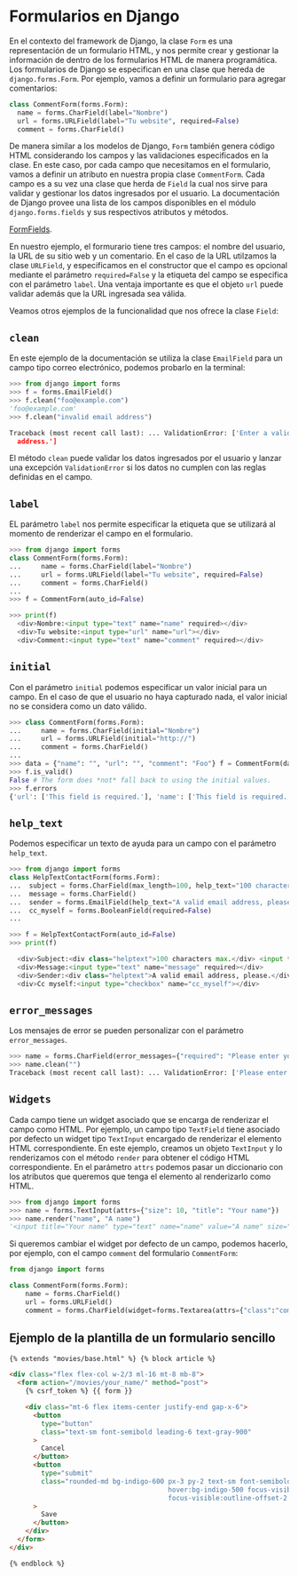 # Formularios en Django

En el contexto del framework de Django, la clase `Form` es una representación
de un formulario HTML, y nos permite crear y gestionar la información de dentro
de los formularios HTML de manera programática. Los formularios de Django se
especifican en una clase que hereda de `django.forms.Form`. Por ejemplo, vamos
a definir un formulario para agregar comentarios:

```python
class CommentForm(forms.Form):
  name = forms.CharField(label="Nombre")
  url = forms.URLField(label="Tu website", required=False)
  comment = forms.CharField()
```

De manera similar a los modelos de Django, `Form` también genera código HTML
considerando los campos y las validaciones especificados en la clase. En este
caso, por cada campo que necesitamos en el formulario, vamos a definir un
atributo en nuestra propia clase `CommentForm`. Cada campo es a su vez una
clase que herda de `Field` la cual nos sirve para validar y gestionar los datos
ingresados por el usuario. La documentación de Django provee una lista de los
campos disponibles en el módulo `django.forms.fields` y sus respectivos
atributos y métodos.

[FormFields](docs.djangoproject.com/en/5.0/ref/forms/fields/).

En nuestro ejemplo, el formurario tiene tres campos: el nombre del usuario, la
URL de su sitio web y un comentario. En el caso de la URL utilzamos la clase
`URLField`, y especificamos en el constructor que el campo es opcional mediante
el parámetro `required=False` y la etiqueta del campo se especifica con el
parámetro `label`. Una ventaja importante es que el objeto `url` puede validar
además que la URL ingresada sea válida.

Veamos otros ejemplos de la funcionalidad que nos ofrece la clase `Field`:

## `clean`

En este ejemplo de la documentación se utiliza la clase `EmailField` para un
campo tipo correo electrónico, podemos probarlo en la terminal:

```python
>>> from django import forms
>>> f = forms.EmailField()
>>> f.clean("foo@example.com")
'foo@example.com'
>>> f.clean("invalid email address")

Traceback (most recent call last): ... ValidationError: ['Enter a valid email
  address.']
```

El método `clean` puede validar los datos ingresados por el usuario y lanzar
una excepción `ValidationError` si los datos no cumplen con las reglas
definidas en el campo.

## `label`

EL parámetro `label` nos permite especificar la etiqueta que se utilizará al
momento de renderizar el campo en el formulario.

```python
>>> from django import forms
class CommentForm(forms.Form):
...     name = forms.CharField(label="Nombre")
...     url = forms.URLField(label="Tu website", required=False)
...     comment = forms.CharField()
...
>>> f = CommentForm(auto_id=False)

>>> print(f)
  <div>Nombre:<input type="text" name="name" required></div>
  <div>Tu website:<input type="url" name="url"></div>
  <div>Comment:<input type="text" name="comment" required></div>
```

## `initial`

Con el parámetro `initial` podemos especificar un valor inicial para un campo.
En el caso de que el usuario no haya capturado nada, el valor inicial no se
considera como un dato válido.

```python
>>> class CommentForm(forms.Form):
...     name = forms.CharField(initial="Nombre")
...     url = forms.URLField(initial="http://")
...     comment = forms.CharField()
...
>>> data = {"name": "", "url": "", "comment": "Foo"} f = CommentForm(data)
>>> f.is_valid()
False # The form does *not* fall back to using the initial values.
>>> f.errors
{'url': ['This field is required.'], 'name': ['This field is required.']}
```

## `help_text`

Podemos especificar un texto de ayuda para un campo con el parámetro
`help_text`.

```python
>>> from django import forms
class HelpTextContactForm(forms.Form):
...  subject = forms.CharField(max_length=100, help_text="100 characters max.")
...  message = forms.CharField()
...  sender = forms.EmailField(help_text="A valid email address, please.")
...  cc_myself = forms.BooleanField(required=False)
...

>>> f = HelpTextContactForm(auto_id=False)
>>> print(f)

  <div>Subject:<div class="helptext">100 characters max.</div> <input type="text" name="subject" maxlength="100" required> </div>
  <div>Message:<input type="text" name="message" required></div>
  <div>Sender:<div class="helptext">A valid email address, please.</div> <input type="email" name="sender" required></div>
  <div>Cc myself:<input type="checkbox" name="cc_myself"></div>
```

## `error_messages`

Los mensajes de error se pueden personalizar con el parámetro `error_messages`.

```python
>>> name = forms.CharField(error_messages={"required": "Please enter your name"})
>>> name.clean("")
Traceback (most recent call last): ... ValidationError: ['Please enter your name']
```

## `Widgets`

Cada campo tiene un widget asociado que se encarga de renderizar el campo como
HTML. Por ejemplo, un campo tipo `TextField` tiene asociado por defecto un
widget tipo `TextInput` encargado de renderizar el elemento HTML
correspondiente. En este ejemplo, creamos un objeto `TextInput` y lo
renderizamos con el método `render` para obtener el código HTML
correspondiente. En el parámetro `attrs` podemos pasar un diccionario con los
atributos que queremos que tenga el elemento al renderizarlo como HTML.

```python
>>> from django import forms
>>> name = forms.TextInput(attrs={"size": 10, "title": "Your name"})
>>> name.render("name", "A name")
'<input title="Your name" type="text" name="name" value="A name" size="10">'
```

Si queremos cambiar el widget por defecto de un campo, podemos hacerlo, por
ejemplo, con el campo `comment` del formulario `CommentForm`:

```python
from django import forms

class CommentForm(forms.Form):
    name = forms.CharField()
    url = forms.URLField()
    comment = forms.CharField(widget=forms.Textarea(attrs={"class":"comment", "rows": 3, "cols": 60}))
```

## Ejemplo de la plantilla de un formulario sencillo

```html
{% extends "movies/base.html" %} {% block article %}

<div class="flex flex-col w-2/3 ml-16 mt-8 mb-8">
  <form action="/movies/your_name/" method="post">
    {% csrf_token %} {{ form }}

    <div class="mt-6 flex items-center justify-end gap-x-6">
      <button
        type="button"
        class="text-sm font-semibold leading-6 text-gray-900"
      >
        Cancel
      </button>
      <button
        type="submit"
        class="rounded-md bg-indigo-600 px-3 py-2 text-sm font-semibold text-white shadow-sm 
                                        hover:bg-indigo-500 focus-visible:outline focus-visible:outline-2 
                                        focus-visible:outline-offset-2 focus-visible:outline-indigo-600"
      >
        Save
      </button>
    </div>
  </form>
</div>

{% endblock %}
```
